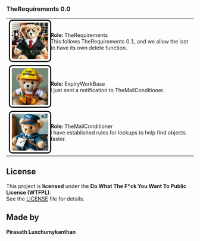### **TheRequirements 0.0**

<table style="border-collapse: collapse; border: none;">
  <tr style="border: none;">
    <td>
      <img src="https://github.com/we-make-software/TheRequirements/blob/main/profile.png" alt="Worker Profile" width="150" 
           style="border: 3px solid black; border-radius: 10px; padding: 5px;">
    </td>
    <td>
      <strong>Role:</strong> TheRequirements <br>
      This follows TheRequirements 0.1, and we allow the last to have its own delete function.
    </td>
  </tr>
  <tr style="border: none;">
    <td>
      <img src="https://github.com/we-make-software/ExpiryWorkBase/blob/main/profile.png" alt="Worker Profile" width="150" 
           style="border: 3px solid black; border-radius: 10px; padding: 5px;">
    </td>
    <td>
      <strong>Role:</strong> ExpiryWorkBase<br>
      I just sent a notification to TheMailConditioner.
    </td>
  </tr>
  <tr style="border: none;">
    <td>
      <img src="profile.png" alt="Worker Profile" width="150" 
           style="border: 3px solid black; border-radius: 10px; padding: 5px;">
    </td>
    <td>
      <strong>Role:</strong> TheMailConditioner<br>
       I have established rules for lookups to help find objects faster.
    </td>
  </tr>
</table>

## **License**  
This project is **licensed** under the **Do What The F*ck You Want To Public License (WTFPL)**.  
See the [LICENSE](LICENSE) file for details.  


## **Made by**  
**Pirasath Luxchumykanthan**  

